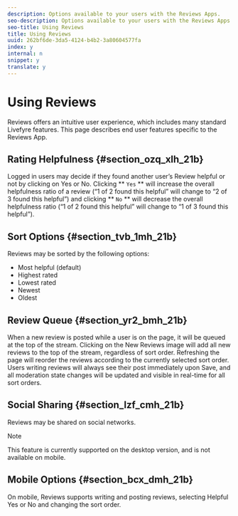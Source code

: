 ```yaml
---
description: Options available to your users with the Reviews Apps.
seo-description: Options available to your users with the Reviews Apps.
seo-title: Using Reviews
title: Using Reviews
uuid: 262bf6de-3da5-4124-b4b2-3a80604577fa
index: y
internal: n
snippet: y
translate: y
---
```


# Using Reviews

Reviews offers an intuitive user experience, which includes many standard Livefyre features. This page describes end user features specific to the Reviews App.

## Rating Helpfulness {#section_ozq_xlh_21b}

Logged in users may decide if they found another user’s Review helpful or not by clicking on Yes or No. Clicking ** `Yes` ** will increase the overall helpfulness ratio of a review (“1 of 2 found this helpful” will change to “2 of 3 found this helpful”) and clicking ** `No` ** will decrease the overall helpfulness ratio (“1 of 2 found this helpful” will change to “1 of 3 found this helpful”).

## Sort Options {#section_tvb_1mh_21b}

Reviews may be sorted by the following options:

* Most helpful (default)
* Highest rated
* Lowest rated
* Newest
* Oldest

## Review Queue {#section_yr2_bmh_21b}

When a new review is posted while a user is on the page, it will be queued at the top of the stream. Clicking on the New Reviews image will add all new reviews to the top of the stream, regardless of sort order. Refreshing the page will reorder the reviews according to the currently selected sort order.
Users writing reviews will always see their post immediately upon Save, and all moderation state changes will be updated and visible in real-time for all sort orders.

## Social Sharing {#section_lzf_cmh_21b}

Reviews may be shared on social networks.

>[!NOTE]
>
>This feature is currently supported on the desktop version, and is not available on mobile.


## Mobile Options {#section_bcx_dmh_21b}

On mobile, Reviews supports writing and posting reviews, selecting Helpful Yes or No and changing the sort order.
